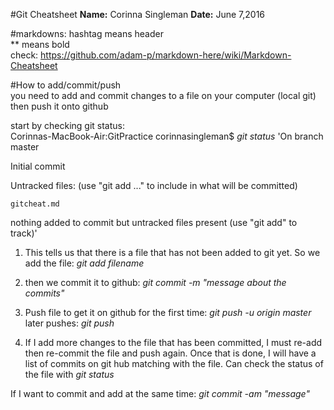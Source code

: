 #Git Cheatsheet
**Name:** Corinna Singleman
**Date:** June 7,2016


#markdowns:
hashtag means header  
** means bold  
check: https://github.com/adam-p/markdown-here/wiki/Markdown-Cheatsheet  

#How to add/commit/push  
you need to add and commit changes to a file on your computer (local git) then push it onto github

start by checking git status:  
Corinnas-MacBook-Air:GitPractice corinnasingleman$ *git status*
'On branch master  

Initial commit

Untracked files:
  (use "git add <file>..." to include in what will be committed)

	gitcheat.md

nothing added to commit but untracked files present (use "git add" to track)'


1. This tells us that there is a file that has not been added to git yet. So we add the file: *git add filename* 

2. then we commit it to github: *git commit -m "message about the commits"*

3. Push file to get it on github for the first time: *git push -u origin master*  
later pushes: *git push*

1. If I add more changes to the file that has been committed, I must re-add then re-commit the file and push again. Once that is done, I will have a list of commits on git hub matching with the file. Can check the status of the file with *git status*  

If I want to commit and add at the same time: 
*git commit -am "message"*

